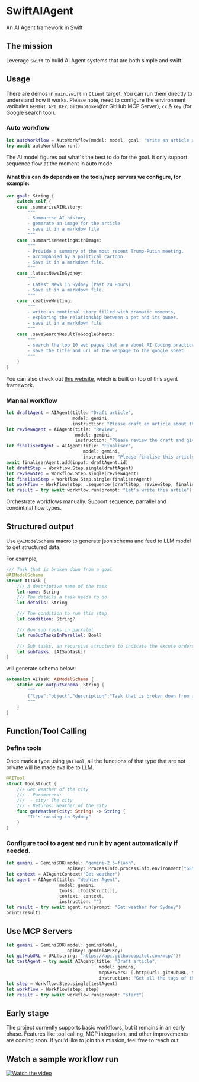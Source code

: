 
# SwiftAIAgent

An AI Agent framework in Swift

## The mission

Leverage ‎`Swift` to build AI Agent systems that are both simple and swift.

## Usage

There are demos in `main.swift` in `Client` target. You can run them directly to understand how it works.
Please note, need to configure the environment varibales `GEMINI_API_KEY`, `GitHubToken`(for GitHub MCP Server), `cx` & `key` (for Google search tool).

### Auto workflow

```swift
let autoWorkflow = AutoWorkflow(model: model, goal: "Write an article about history of AI and output it in markdown format")
try await autoWorkflow.run()
```

The AI model figures out what's the best to do for the goal. It only support sequence flow at the moment in auto mode.

#### What this can do depends on the tools/mcp servers we configure, for example:
```swift
var goal: String {
    switch self {
    case .summariseAIHistory:
        """
        - Summarise AI history
        - gemerate an image for the article
        - save it in a markdow file 
        """
    case .summariseMeetingWithImage:
        """
        - Provide a summary of the most recent Trump-Putin meeting.
        - accompanied by a political cartoon.
        - Save it in a markdown file.
        """
    case .latestNewsInSydney:
        """
        - Latest News in Sydney (Past 24 Hours)
        - Save it in a markdown file.
        """
    case .ceativeWriting:
        """
        - write an emotional story filled with dramatic moments, 
        - exploring the relationship between a pet and its owner.
        - save it in a markdown file
        """
    case .saveSearchResultToGoogleSheets:
        """
        - search the top 10 web pages that are about AI Coding practice
        - save the title and url of the webpage to the google sheet.
        """
    }
}     
```

You can also check out [this website](https://deepresearch.timwang.au), which is built on top of this agent framework.

### Mannal workflow

```swift
let draftAgent = AIAgent(title: "Draft article",
                         model: gemini,
                         instruction: "Please draft an article about the history of AI")
let reviewAgent = AIAgent(title: "Review",
                          model: gemini,
                          instruction: "Please review the draft and give your feedback.")
let finaliserAgent = AIAgent(title: "Finaliser",
                             model: gemini,
                             instruction: "Please finalise this article based on the draft and review")
await finaliserAgent.add(input: draftAgent.id)
let draftStep = Workflow.Step.single(draftAgent)
let reviewStep = Workflow.Step.single(reviewAgent)
let finaliseStep = Workflow.Step.single(finaliserAgent)
let workflow = Workflow(step: .sequence([draftStep, reviewStep, finaliseStep]))
let result = try await workflow.run(prompt: "Let's write this artile")
```

Orchestrate workflows manually. Support sequence, parrallel and condintinal flow types.

## Structured output

Use `@AIModelSchema` macro to generate json schema and feed to LLM model to get structured data.

For example,

```swift
/// Task that is broken down from a goal
@AIModelSchema
struct AITask {
    /// A descriptive name of the task
    let name: String
    /// The details a task needs to do
    let details: String

    /// The condition to run this step
    let condition: String?

    /// Run sub tasks in parralel
    let runSubTasksInParallel: Bool?

    /// Sub tasks, an recursive structure to indicate the excute orders of the tasks
    let subTasks: [AISubTask]?
}
```
will generate schema below:

```swift
extension AITask: AIModelSchema {
    static var outputSchema: String {
        """
        {"type":"object","description":"Task that is broken down from a goal","properties":{"name":{"type":"string","description":"A descriptive name of the task"},"details":{"type":"string","description":"The details a task needs to do"},"condition":{"type":"string","description":"The condition to run this step"},"runSubTasksInParallel":{"type":"boolean","description":"Run sub tasks in parralel"},"subTasks":{"type":"array","description":"Sub tasks, an recursive structure to indicate the excute orders of the tasks","items":\(AISubTask.outputSchema)}},"required":["name","details"]}
        """
    }
}
```

## Function/Tool Calling

### Define tools

Once mark a type using `@AITool`, all the functions of that type that are not private will be made availbe to LLM. 

```swift
@AITool
struct ToolStruct {
    /// Get weather of the city
    /// - Parameters:
    ///  - city: The city
    /// - Returns: Weather of the city
    func getWeather(city: String) -> String {
        "It's raining in Sydney"
    }
}
```

### Configure tool to agent and run it by agent automatically if needed.

```swift
let gemini = GeminiSDK(model: "gemini-2.5-flash",
                       apiKey: ProcessInfo.processInfo.environment["GEMINI_API_KEY"] ?? "")
let context = AIAgentContext("Get weather")
let agent = AIAgent(title: "Weahter Agent",
                    model: gemini,
                    tools: [ToolStruct()],
                    context: context,
                    instruction: "")
let result = try await agent.run(prompt: "Get weather for Sydney")
print(result)
```
## Use MCP Servers

```swift
let gemini = GeminiSDK(model: geminiModel,
                       apiKey: geminiAPIKey)
let gitHubURL = URL(string: "https://api.githubcopilot.com/mcp/")!
let testAgent = try await AIAgent(title: "Draft article",
                                   model: gemini,
                                   mcpServers: [.http(url: gitHubURL, token: gitHubToken)],
                                   instruction: "Get all the tags of this repo https://github.com/ShenghaiWang/SwiftLlama")
let step = Workflow.Step.single(testAgent)
let workflow = Workflow(step: step)
let result = try await workflow.run(prompt: "start")
```

## Early stage

The project currently supports basic workflows, but it remains in an early phase. 
Features like tool calling, MCP integration, and other improvements are coming soon. 
If you’d like to join this mission, feel free to reach out.

## Watch a sample workflow run

[![Watch the video](https://img.youtube.com/vi/te_CZrwrphs/0.jpg)](https://www.youtube.com/watch?v=te_CZrwrphs)
